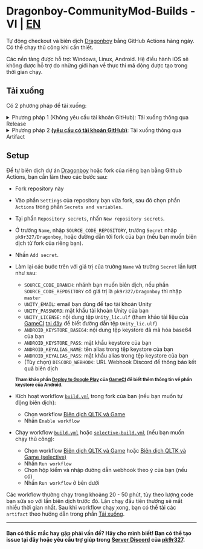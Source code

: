 # Dragonboy-CommunityMod-Builds - VI | [EN](README_EN.md)
Tự động checkout và biên dịch [Dragonboy](https://github.com/pk9r327/Dragonboy/) bằng GitHub Actions hàng ngày. Có thể chạy thủ công khi cần thiết.

Các nền tảng được hỗ trợ: Windows, Linux, Android. Hệ điều hành iOS sẽ không được hỗ trợ do những giới hạn về thực thi mã động được tạo trong thời gian chạy.
## Tải xuống
Có 2 phương pháp để tải xuống:
<details>
<summary>Phương pháp 1 (Không yêu cầu tài khoản GitHub): Tải xuống thông qua Release</summary>

- Chọn [Latest build](../../releases/tag/latest) trong phần [Releases](../../releases).
- Chọn file phù hợp với hệ điều hành của bạn trong phần `Assets`.

</details>
<details>
<summary>Phương pháp 2 <u><b>(yêu cầu có tài khoản GitHub)</b></u>: Tải xuống thông qua Artifact</summary>

- Chọn tab [Actions](../../actions) ở trên cùng.
- Chọn workflow [Biên dịch QLTK và Game](../../actions/workflows/build.yml) ở danh sách workflow bên trái.
- Chọn `workflow run` chạy thành công mới nhất.
- Chọn file phù hợp với hệ điều hành của bạn trong phần `Artifacts`.
  
</details>

## Setup
Để tự biên dịch dự án [Dragonboy](https://github.com/pk9r327/Dragonboy/) hoặc fork của riêng bạn bằng Github Actions, bạn cần làm theo các bước sau:
- Fork repository này
- Vào phần `Settings` của repository bạn vừa fork, sau đó chọn phần `Actions` trong phần `Secrets and variables`.
- Tại phần `Repository secrets`, nhấn `New repository secrets`.
- Ở trường `Name`, nhập `SOURCE_CODE_REPOSITORY`, trường `Secret` nhập `pk9r327/Dragonboy`, hoặc đường dẫn tới fork của bạn (nếu bạn muốn biên dịch từ fork của riêng bạn).
- Nhấn `Add secret`.
- Làm lại các bước trên với giá trị của trường `Name` và trường `Secret` lần lượt như sau:
    + `SOURCE_CODE_BRANCH`: nhánh bạn muốn biên dịch, nếu phần `SOURCE_CODE_REPOSITORY` có giá trị là `pk9r327/Dragonboy` thì nhập `master`
    + `UNITY_EMAIL`: email bạn dùng để tạo tài khoản Unity
    + `UNITY_PASSWORD`: mật khẩu tài khoản Unity của bạn
    + `UNITY_LICENSE`: nội dung tệp `Unity_lic.ulf` (tham khảo tài liệu của [GameCI](https://game.ci/) [tại đây](https://game.ci/docs/github/activation/#activating-a-license-file) để biết đường dẫn tệp `Unity_lic.ulf`)
    + `ANDROID_KEYSTORE_BASE64`: nội dung tệp keystore đã mã hóa base64 của bạn
    + `ANDROID_KEYSTORE_PASS`: mật khẩu keystore của bạn
    + `ANDROID_KEYALIAS_NAME`: tên alias trong tệp keystore của bạn
    + `ANDROID_KEYALIAS_PASS`: mật khẩu alias trong tệp keystore của bạn
    + (Tùy chọn) `DISCORD_WEBHOOK`: URL Webhook Discord để thông báo kết quả biên dịch

    <sub>**Tham khảo phần [Deploy to Google Play](https://game.ci/docs/github/deployment/android/) của [GameCI](https://game.ci/) để biết thêm thông tin về phần keystore của Android.**</sub>

- Kích hoạt workflow [`build.yml`](.github/workflows/build.yml) trong fork của bạn (nếu bạn muốn tự động biên dịch):
    + Chọn workflow [Biên dịch QLTK và Game](../../actions/workflows/build.yml)
    + Nhấn `Enable workflow`
- Chạy workflow [`build.yml`](.github/workflows/build.yml) hoặc [`selective-build.yml`](.github/workflows/selective-build.yml) (nếu bạn muốn chạy thủ công):
    + Chọn workflow [Biên dịch QLTK và Game](../../actions/workflows/build.yml) hoặc [Biên dịch QLTK và Game (selective)](../../actions/workflows/selective-build.yml)
    + Nhấn `Run workflow`
    + Chọn hộp kiểm và nhập đường dẫn webhook theo ý của bạn (nếu có)
    + Nhấn `Run workflow` ở bên dưới

Các workflow thường chạy trong khoảng 20 - 50 phút, tùy theo lượng code bạn sửa so với lần biên dịch trước đó. Lần chạy đầu tiên thường sẽ mất nhiều thời gian nhất. Sau khi workflow chạy xong, bạn có thể tải các `artifact` theo hướng dẫn trong phần [Tải xuống](#tải-xuống).

---
#### Bạn có thắc mắc hay gặp phải vấn đề? Hãy cho mình biết! Bạn có thể tạo issue tại đây hoặc yêu cầu trợ giúp trong [Server Discord](https://discord.gg/mYtgWabd33) của [pk9r327](https://github.com/pk9r327).
